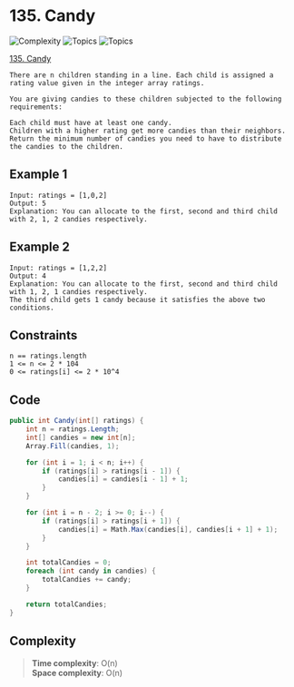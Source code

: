 # 135. Candy

![Complexity](https://img.shields.io/badge/easy-green)
![Topics](https://img.shields.io/badge/AAA-blue)
![Topics](https://img.shields.io/badge/BBB-blue)

[135. Candy](https://leetcode.com/problems/candy/description/?envType=daily-question&envId=2025-06-02)

```
There are n children standing in a line. Each child is assigned a rating value given in the integer array ratings.

You are giving candies to these children subjected to the following requirements:

Each child must have at least one candy.
Children with a higher rating get more candies than their neighbors.
Return the minimum number of candies you need to have to distribute the candies to the children.
```

## Example 1
```
Input: ratings = [1,0,2]
Output: 5
Explanation: You can allocate to the first, second and third child with 2, 1, 2 candies respectively.
```

## Example 2
```
Input: ratings = [1,2,2]
Output: 4
Explanation: You can allocate to the first, second and third child with 1, 2, 1 candies respectively.
The third child gets 1 candy because it satisfies the above two conditions.
```

## Constraints
```
n == ratings.length
1 <= n <= 2 * 104
0 <= ratings[i] <= 2 * 10^4
```

## Code
```csharp
public int Candy(int[] ratings) {
    int n = ratings.Length;
    int[] candies = new int[n];
    Array.Fill(candies, 1);

    for (int i = 1; i < n; i++) {
        if (ratings[i] > ratings[i - 1]) {
            candies[i] = candies[i - 1] + 1;
        }
    }

    for (int i = n - 2; i >= 0; i--) {
        if (ratings[i] > ratings[i + 1]) {
            candies[i] = Math.Max(candies[i], candies[i + 1] + 1);
        }
    }

    int totalCandies = 0;
    foreach (int candy in candies) {
        totalCandies += candy;
    }

    return totalCandies;
}
```

## Complexity
> **Time complexity**: O(n)  
> **Space complexity**: O(n)